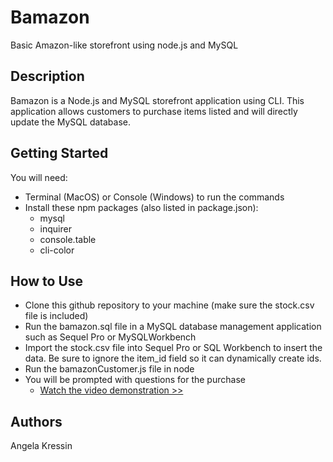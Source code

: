 # Bamazon
Basic Amazon-like storefront using node.js and MySQL

## Description
Bamazon is a Node.js and MySQL storefront application using CLI. This application allows customers to purchase items listed and will directly update the MySQL database. 

## Getting Started
You will need:
* Terminal (MacOS) or Console (Windows) to run the commands
* Install these npm packages (also listed in package.json): 
  * mysql
  * inquirer
  * console.table
  * cli-color

## How to Use
* Clone this github repository to your machine (make sure the stock.csv file is included)
* Run the bamazon.sql file in a MySQL database management application such as Sequel Pro or MySQLWorkbench
* Import the stock.csv file into Sequel Pro or SQL Workbench to insert the data. Be sure to ignore the item_id field so it can dynamically create ids. 
* Run the bamazonCustomer.js file in node
* You will be prompted with questions for the purchase
  * [Watch the video demonstration >>](https://drive.google.com/file/d/1jYQDZSG_bc1pju9cr07J4fD-230Wb7_0/view)
  
## Authors
Angela Kressin
